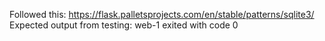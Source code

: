 Followed this: https://flask.palletsprojects.com/en/stable/patterns/sqlite3/
Expected output from testing:
web-1 exited with code 0
